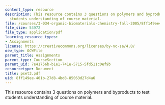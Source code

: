 ```yaml
---
content_type: resource
description: This resource contains 3 questions on polymers and byproducts to test
  students understanding of course material.
file: /courses/3-034-organic-biomaterials-chemistry-fall-2005/8ff149ee401b27d84bd885063d27d4a6_pset3.pdf
file_size: 53972
file_type: application/pdf
learning_resource_types:
- Assignments
license: https://creativecommons.org/licenses/by-nc-sa/4.0/
ocw_type: OCWFile
parent_title: Assignments
parent_type: CourseSection
parent_uid: 7e41756b-b1e1-741e-5715-5fd511c0ef9b
resourcetype: Document
title: pset3.pdf
uid: 8ff149ee-401b-27d8-4bd8-85063d27d4a6
---
```

This resource contains 3 questions on polymers and byproducts to test students understanding of course material.